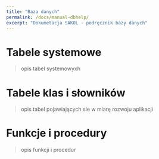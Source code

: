 ```yaml
---
title: "Baza danych"
permalink: /docs/manual-dbhelp/
excerpt: "Dokumetacja SAKOL - podręcznik bazy danych"
---
```


# Tabele systemowe
> opis tabel systemowyxh
# Tabele klas i słowników
> opis tabel pojawiających sie w miarę rozwoju aplikacji
# Funkcje i procedury
> opis funkcji i procedur
